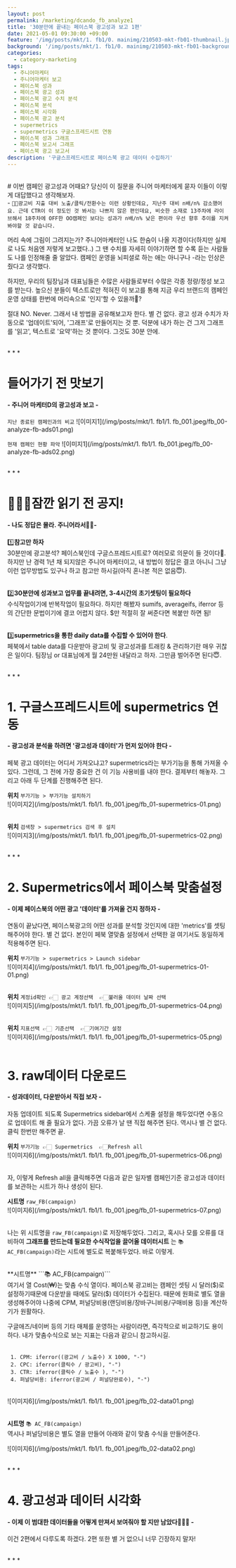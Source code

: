```yaml
---
layout: post
permalink: /marketing/dcando_fb_analyze1
title: '30분만에 끝내는 페이스북 광고성과 보고 1편'
date: 2021-05-01 09:30:00 +09:00
feature: '/img/posts/mkt/1. fb1/0. mainimg/210503-mkt-fb01-thumbnail.jpeg'
background: '/img/posts/mkt/1. fb1/0. mainimg/210503-mkt-fb01-background.jpeg'
categories:
  - category-marketing
tags:
  - 주니어마케터
  - 주니어마케터 보고
  - 페이스북 성과
  - 페이스북 광고 성과
  - 페이스북 광고 수치 분석
  - 페이스북 분석
  - 페이스북 시각화
  - 페이스북 광고 분석
  - supermetrics
  - supermetrics 구글스프레드시트 연동
  - 페이스북 성과 그래프
  - 페이스북 보고서 그래프
  - 페이스북 광고 보고서
description: '구글스프레드시트로 페이스북 광고 데이터 수집하기'
---
```



<br>
# 이번 캠페인 광고성과 어때요?
당신이 이 질문을 주니어 마케터에게 묻자 이들이 이렇게 대답했다고 생각해보자. <br>
- <code>👧🏻광고비 지출 대비 노출/클릭/전환수는 이런 상황인데요, 지난주 대비 n배/n% 감소했어요. 근데 CTR이 이 정도인 것 봐서는 나쁘지 않은 편인데요, 비슷한 소재로 13주차에 라이브해서 18주차에 OFF한 OO캠페인 보다는 성과가 n배/n% 낮은 편이라 우선 향후 추이를 지켜봐야할 것 같습니다.</code>
<br>

머리 속에 그림이 그려지는가? 주니어마케터인 나도 한숨이 나올 지경이다(하지만 실제로 나도 처음엔 저렇게 보고했다..) 그 땐 수치를 자세히 이야기하면 할 수록 듣는 사람들도 나를 인정해줄 줄 알았다. 캠페인 운영을 뇌피셜로 하는 애는 아니구나 -라는 인상은 줬다고 생각했다.
<br>

하지만, 우리의 팀장님과 대표님들은 수많은 사람들로부터 수많은 각종 정량/정성 보고를 받는다. 높으신 분들이 텍스트로만 적혀진 이 보고를 통해 지금 우리 브랜드의 캠페인 운영 상태를 한번에 머리속으로 '인지'할 수 있을까🤔?
<br>

절대 NO. Never. 그래서 내 방법을 공유해보고자 한다. 별 건 없다. 광고 성과 수치가 자동으로 '업데이트'되어, '그래프'로 만들어지는 것 뿐. 덕분에 내가 하는 건 그저 그래프를 '읽고', 텍스트로 '요약'하는 것 뿐이다. 그것도 30분 안에. <br>

<br>
* * *
<br>

# 들어가기 전 맛보기
#### - 주니어 마케터D의 광고성과 보고 -


<code>지난 종료된 캠페인과의 비교</code>
![이미지1](/img/posts/mkt/1. fb1/1. fb_001.jpeg/fb_00-analyze-fb-ads01.png) <br>

<code>현재 캠페인 현황 파악</code>
![이미지1](/img/posts/mkt/1. fb1/1. fb_001.jpeg/fb_00-analyze-fb-ads02.png) <br>

<br>
* * *
<br>

# 🙋🏻‍♀️잠깐 읽기 전 공지!
#### - 나도 정답은 몰라. 주니어라서👧🏻-

1️⃣**참고만 하자**<br>
30분만에 광고분석? 페이스북인데 구글스프레드시트로? 여러모로 의문이 들 것이다🤔. 하지만 난 경력 1년 채 되지않은 주니어 마케터이고, 내 방법이 정답은 결코 아니니 그냥 이런 업무방법도 있구나 하고 참고만 하시길(아직 혼나본 적은 없음😇). <br> <br>

2️⃣**30분안에 성과보고 업무를 끝내려면, 3-4시간의 초기셋팅이 필요하다**<br>
수식작업이기에 반복작업이 필요하다. 하지만 해봤자 sumifs, averageifs, iferror 등의 간단한 문법이기에 결코 어렵지 않다. $만 적절히 잘 써준다면 복붙만 하면 됨! <br> <br>

3️⃣**supermetrics을 통한 daily data를 수집할 수 있어야 한다**.<br>
페북에서 table data를 다운받아 광고비 및 광고성과를 트래킹 & 관리하기란 매우 귀찮은 일이다. 팀장님 or 대표님에게 월 24만원 내달라고 하자. 그만큼 벌어주면 된다😇.

<br>
* * *
<br>

# 1. 구글스프레드시트에 supermetrics 연동
#### - 광고성과 분석을 하려면 '광고성과 데이터'가 먼저 있어야 한다 -
페북 광고 데이터는 어디서 가져오냐고? supermetrics라는 부가기능을 통해 가져올 수 있다. 그런데, 그 전에 가장 중요한 건 이 기능 사용비를 내야 한다. 결제부터 해놓자. 그리고 아래 두 단계를 진행해주면 된다.

**위치** ```부가기능 > 부가기능 설치하기```<br>
![이미지2](/img/posts/mkt/1. fb1/1. fb_001.jpeg/fb_01-supermetrics-01.png) <br><br>

**위치** ```검색창 > supermetrics 검색 후 설치```<br>
![이미지3](/img/posts/mkt/1. fb1/1. fb_001.jpeg/fb_01-supermetrics-02.png) <br>


<br>
* * *
<br>


# 2. Supermetrics에서 페이스북 맞춤설정
#### - 이제 페이스북의 어떤 광고 '데이터'를 가져올 건지 정하자 -
연동이 끝났다면, 페이스북광고의 어떤 성과를 분석할 것인지에 대한 'metrics'를 셋팅해주어야 한다. 별 건 없다. 본인이 페북 열맞춤 설정에서 선택한 걸 여기서도 동일하게 적용해주면 된다. <br>

**위치** ```부가기능 > supermetrics > Launch sidebar```<br>
![이미지4](/img/posts/mkt/1. fb1/1. fb_001.jpeg/fb_01-supermetrics-01-01.png) <br><br>

**위치** ```계정id확인 👉🏻 광고 계정선택  👉🏻불러올 데이터 날짜 선택```<br>
![이미지5](/img/posts/mkt/1. fb1/1. fb_001.jpeg/fb_01-supermetrics-04.png) <br><br>

**위치** ```지표선택 👉🏻 기준선택  👉🏻기여기간 설정```<br>
![이미지6](/img/posts/mkt/1. fb1/1. fb_001.jpeg/fb_01-supermetrics-05.png) <br><br>



# 3. raw데이터 다운로드
#### - 성과데이터, 다운받아서 직접 보자 -
자동 업데이트 되도록 Supermetrics sidebar에서 스케줄 설정을 해두었다면 수동으로 업데이트 해 줄 필요가 없다. 가끔 오류가 날 땐 직접 해주면 된다. 역시나 별 건 없다. 클릭 한번만 해주면 끝.

**위치** ```부가기능 👉🏻 Supermetrics  👉🏻Refresh all```<br>
![이미지6](/img/posts/mkt/1. fb1/1. fb_001.jpeg/fb_01-supermetrics-06.png) <br><br>

자, 이렇게 Refresh all을 클릭해주면 다음과 같은 일자별 캠페인기준 광고성과 데이터를 보관하는 시트가 하나 생성이 된다. <br>

**시트명** ```raw_FB(campaign)```<br>
![이미지6](/img/posts/mkt/1. fb1/1. fb_001.jpeg/fb_01-supermetrics-07.png) <br><br>

나는 위 시트명을 <code>raw_FB(campaign)</code>로 저장해두었다. 그리고, 혹시나 모를 오류를 대비하여 **그래프를 만드는데 필요한 수식작업을 끌어올 데이터시트** 는 <code>📚 AC_FB(campaign)</code>라는 시트에 별도로 복붙해두었다. 바로 이렇게.

<br>
**시트명** ```📚 AC_FB(campaign)```<br>
여기서 열 Cost(₩)는 맞춤 수식 열이다. 페이스북 광고비는 캠페인 셋팅 시 달러($)로 설정하기때문에 다운받을 때에도 달러($) 데이터가 수집된다. 때문에 원화로 별도 열을 생성해주어야 나중에 CPM, 퍼널당비용(랜딩비용/장바구니비용/구매비용 등)을 계산하기가 원활하다. <br>

구글애즈/네이버 등의 기타 매체를 운영하는 사람이라면, 즉각적으로 비교하기도 용이하다.
내가 맞춤수식으로 보는 지표는 다음과 같으니 참고하시길.

<br>
<code> 1. CPM: iferror((광고비 / 노출수) X 1000, "-") </code><br>
<code> 2. CPC: iferror(클릭수 / 광고비), "-") </code><br>
<code> 3. CTR: iferror(클릭수 / 노출수 ), "-") </code><br>
<code> 4. 퍼널당비용: iferror(광고비 / 퍼널당완료수), "-") </code><br>
<br>

![이미지6](/img/posts/mkt/1. fb1/1. fb_001.jpeg/fb_02-data01.png) <br><br>

**시트명** ```📚 AC_FB(campaign)```<br>
역시나 퍼널당비용은 별도 열을 만들어 아래와 같이 맞춤 수식을 만들어준다. <br>

![이미지6](/img/posts/mkt/1. fb1/1. fb_001.jpeg/fb_02-data02.png)<br>

<br>
* * *
<br>

# 4. 광고성과 데이터 시각화
#### - 이제 이 범대한 데이터들을 어떻게 만져서 보여줘야 할 지만 남았다💁🏻‍♀️ -
이건 2편에서 다루도록 하겠다. 2편 또한 별 거 없으니 너무 긴장하지 말자!

<br>
* * *
<br>

<br><br><br><br>
